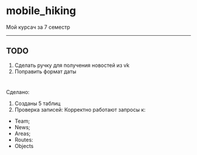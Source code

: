 # mobile_hiking
Мой курсач за 7 семестр

-----
## TODO
1. Сделать ручку для получения новостей из vk
2. Поправить формат даты

#
Сделано:
1) Созданы 5 таблиц
2) Проверка записей:
Корректно работают запросы к: 
- Team;
- News;
- Areas;
- Routes:
- Objects

